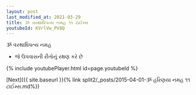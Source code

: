 ```yaml
---
layout: post
last_modified_at: 2021-03-29
title: ૐ વરથાધિપત્ય નમહ ૧૧ ટાઈમ્સ
youtubeId: KVrlVw_PV8Q
---
```

 
 
 ૐ વરથાધિપત્ય નમહ  
 
 -  જે ઉપવાસની રીતોનું રક્ષણ કરે છે 
 
  
 
  
 
 
 
 
 
 


{% include youtubePlayer.html id=page.youtubeId %}
 
[Next]({{ site.baseurl }}{% link  split2/_posts/2015-04-01-ૐ હરિણયા નમહ ૧૧ ટાઈમ્સ.md%})
 
